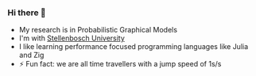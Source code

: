 ### Hi there 👋

- My research is in Probabilistic Graphical Models
- I'm with [Stellenbosch University](https://scholar.sun.ac.za/items/495bd44a-140f-4483-b6b3-fae64cfac202)
- I like learning performance focused programming languages like Julia and Zig
- ⚡ Fun fact: we are all time travellers with a jump speed of 1s/s

